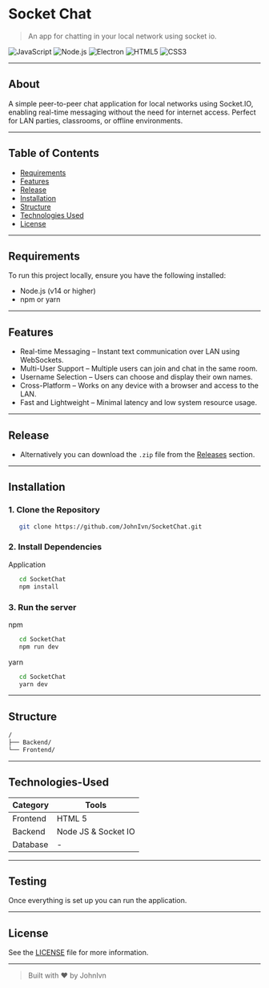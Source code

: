 # Socket Chat

> An app for chatting in your local network using socket io.

![JavaScript](https://img.shields.io/badge/JavaScript-ES6-yellow?logo=javascript&logoColor=black)
![Node.js](https://img.shields.io/badge/Node.js-339933?logo=nodedotjs&logoColor=white)
![Electron](https://img.shields.io/badge/Electron-2C2E3B?logo=electron&logoColor=white)
![HTML5](https://img.shields.io/badge/HTML5-E34F26?logo=html5&logoColor=white)
![CSS3](https://img.shields.io/badge/CSS3-1572B6?logo=css3&logoColor=white)

---

## About

A simple peer-to-peer chat application for local networks using Socket.IO, enabling real-time messaging without the need for internet access. Perfect for LAN parties, classrooms, or offline environments.

---

## Table of Contents

- [Requirements](#requirements)
- [Features](#features)
- [Release](#release)
- [Installation](#installation)
- [Structure](#structure)
- [Technologies Used](#technologies-used)
- [License](#license)

---

## Requirements

To run this project locally, ensure you have the following installed:

- Node.js (v14 or higher)
- npm or yarn

---

## Features

- Real-time Messaging – Instant text communication over LAN using WebSockets.
- Multi-User Support – Multiple users can join and chat in the same room.
- Username Selection – Users can choose and display their own names.
- Cross-Platform – Works on any device with a browser and access to the LAN.
- Fast and Lightweight – Minimal latency and low system resource usage.

---

## Release

- Alternatively you can download the `.zip` file from the [Releases](https://github.com/JohnIvn/SocketChat/releases) section.

---

## Installation

### 1. Clone the Repository

```bash
   git clone https://github.com/JohnIvn/SocketChat.git
```

### 2. Install Dependencies

Application

```bash
   cd SocketChat
   npm install
```

### 3. Run the server

npm

```bash
   cd SocketChat
   npm run dev
```

yarn

```bash
   cd SocketChat
   yarn dev
```

---

## Structure

```bash
/
├── Backend/
└── Frontend/                             
```

---

## Technologies-Used

| Category | Tools               |
| -------- | ------------------- |
| Frontend | HTML 5              |
| Backend  | Node JS & Socket IO |
| Database | -                   |

---

## Testing

Once everything is set up you can run the application.

---

## License

See the [LICENSE](LICENSE) file for more information.

---

> Built with ❤️ by JohnIvn

